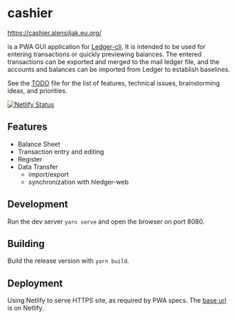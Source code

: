 # cashier

https://cashier.alensiljak.eu.org/

is a PWA GUI application for [Ledger-cli](https://ledger-cli.org). It is intended to be used for entering transactions or quickly previewing balances. The entered transactions can be exported and merged to the mail ledger file, and the accounts and balances can be imported from Ledger to establish baselines.

See the [TODO](TODO) file for the list of features, technical issues, brainstorming ideas, and priorities.

[![Netlify Status](https://api.netlify.com/api/v1/badges/2d57ffbd-b4be-4eb4-b56b-f1aefc285364/deploy-status)](https://app.netlify.com/sites/cashier-pwa/deploys)

## Features

- Balance Sheet
- Transaction entry and editing
- Register
- Data Transfer
  - import/export
  - synchronization with hledger-web

## Development 

Run the dev server `yarn serve` and open the browser on port 8080.

## Building

Build the release version with `yarn build`.

## Deployment

Using Netlify to serve HTTPS site, as required by PWA specs. The [base url](https://cashier-pwa.netlify.com/) is on Netlify.
